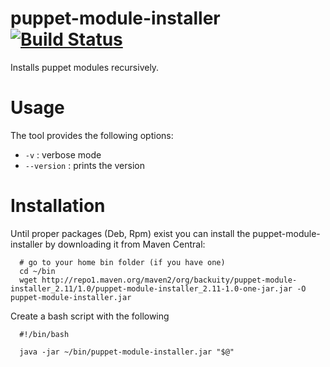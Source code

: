 puppet-module-installer [![Build Status](https://travis-ci.org/backuity/puppet-module-installer.png?branch=master)](https://travis-ci.org/backuity/puppet-module-installer)
=======================

Installs puppet modules recursively.

# Usage

The tool provides the following options:

  * `-v` : verbose mode
  * `--version` : prints the version


# Installation

Until proper packages (Deb, Rpm) exist you can install the puppet-module-installer by downloading it from Maven Central:

      # go to your home bin folder (if you have one)
      cd ~/bin
      wget http://repo1.maven.org/maven2/org/backuity/puppet-module-installer_2.11/1.0/puppet-module-installer_2.11-1.0-one-jar.jar -O puppet-module-installer.jar
      
Create a bash script with the following

      #!/bin/bash

      java -jar ~/bin/puppet-module-installer.jar "$@" 